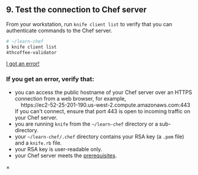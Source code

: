 ## 9. Test the connection to Chef server

From your workstation, run `knife client list` to verify that you can authenticate commands to the Chef server.

```bash
# ~/learn-chef
$ knife client list
4thcoffee-validator
```

<a class="help-button radius" href="#" data-reveal-id="chef-server-connect-help-modal">I got an error!</a>

<div id="chef-server-connect-help-modal" class="reveal-modal" data-reveal aria-labelledby="modalTitle" aria-hidden="true" role="dialog">
  <h3 id="modalTitle">If you get an error, verify that:</h3>
  <ul>
    <li>you can access the public hostname of your Chef server over an HTTPS connection from a web browser, for example, <br/>&nbsp;&nbsp;&nbsp;&nbsp;https://ec2-52-25-201-190.us-west-2.compute.amazonaws.com:443<br/>If you can't connect, ensure that port 443 is open to incoming traffic on your Chef server.</li>
    <li>you are running <code>knife</code> from the <code class="file-path">~/learn-chef</code> directory or a sub-directory.</li>
    <li>your <code class="file-path">~/learn-chef/.chef</code> directory contains your RSA key (a <code class="file-path">.pem</code> file) and a <code class="file-path">knife.rb</code> file.</li>
    <li>your RSA key is user-readable only.</li>
    <li>your Chef server meets the <a href="https://docs.chef.io/install_server_pre.html">prerequisites</a>.</li>
  </ul>
  <a class="close-reveal-modal" aria-label="Close">&#215;</a>
</div>
